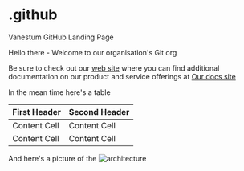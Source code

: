 # .github
Vanestum GitHub Landing Page

Hello there - Welcome to our organisation's Git org

Be sure to check out our [web site](https://vanestum.com) where you can find additional documentation on our product and service offerings at [Our docs site](https://prerelease.kwil.com/docs/introduction)

In the mean time here's a table

| First Header  | Second Header |
| ------------- | ------------- |
| Content Cell  | Content Cell  |
| Content Cell  | Content Cell  |

And here's a picture of the ![architecture]([http://url/to/img.png](https://vanestum.com/wp-content/uploads/2022/09/content_developent-1-e1662490182770-1024x632.jpg)https://vanestum.com/wp-content/uploads/2022/09/content_developent-1-e1662490182770-1024x632.jpg)
